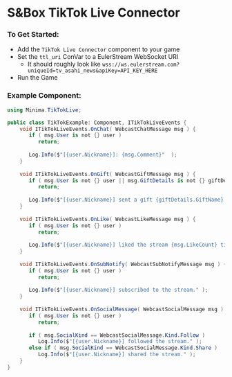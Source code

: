 ﻿# S&Box TikTok Live Connector

### To Get Started:
- Add the `TikTok Live Connector` component to your game
- Set the `ttl_uri` ConVar to a EulerStream WebSocket URI
  - It should roughly look like `wss://ws.eulerstream.com?uniqueId=tv_asahi_news&apiKey=API_KEY_HERE`
- Run the Game

### Example Component:
```cs
using Minima.TikTokLive;

public class TikTokExample: Component, ITikTokLiveEvents {
    void ITikTokLiveEvents.OnChat( WebcastChatMessage msg ) {
       if ( msg.User is not {} user )
          return;
       
       Log.Info($"[{user.Nickname}]: {msg.Comment}"  );
    }
    
    void ITikTokLiveEvents.OnGift( WebcastGiftMessage msg ) {
       if ( msg.User is not {} user || msg.GiftDetails is not {} giftDetails )
          return;
    
       Log.Info($"[{user.Nickname}] sent a gift {giftDetails.GiftName} worth {giftDetails.DiamondCount} diamonds"  );
    }
    
    void ITikTokLiveEvents.OnLike( WebcastLikeMessage msg ) {
       if ( msg.User is not {} user )
          return;
       
       Log.Info($"[{user.Nickname}] liked the stream {msg.LikeCount} times." );
    }
    
    void ITikTokLiveEvents.OnSubNotify( WebcastSubNotifyMessage msg ) {
       if ( msg.User is not {} user )
          return;
       
       Log.Info($"[{user.Nickname}] subscribed to the stream." );
    }
    
    void ITikTokLiveEvents.OnSocialMessage( WebcastSocialMessage msg ) {
       if ( msg.User is not {} user )
          return;
       
       if ( msg.SocialKind == WebcastSocialMessage.Kind.Follow )
          Log.Info($"[{user.Nickname}] followed the stream." );
       else if ( msg.SocialKind == WebcastSocialMessage.Kind.Share )
          Log.Info($"[{user.Nickname}] shared the stream." );
    }
}
```